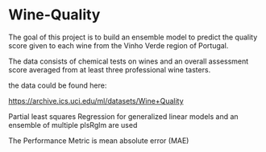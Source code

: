 # Wine-Quality

The goal of this project is to build an ensemble model to predict the quality score given to each wine from the Vinho Verde region of Portugal. 

The data consists of chemical tests on wines and an overall assessment score averaged from at least three professional wine tasters.

the data could be found here:

https://archive.ics.uci.edu/ml/datasets/Wine+Quality

Partial least squares Regression for generalized linear models and  an ensemble of multiple plsRglm are used

The Performance Metric is mean absolute error (MAE)
